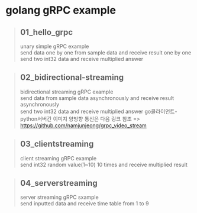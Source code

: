 # golang gRPC example
> ## 01_hello_grpc
>unary simple gRPC example <br>
>send data one by one from sample data and receive result one by one<br>
>send two int32 data and receive multiplied answer

> ## 02_bidirectional-streaming
>bidirectional streaming gRPC example<br>
>send data from sample data asynchronously and receive result asynchronously<br>
>send two int32 data and receive multiplied answer
>go클라이언트-python서버간 이미지 양방향 통신은 다음 링크 참조 => https://github.com/namjunjeong/grpc_video_stream

> ## 03_clientstreaming
> client streaming gRPC example<br>
> send int32 random value(1~10) 10 times and receive multiplied result<br>

> ## 04_serverstreaming
> server streaming gRPC sxample<br>
> send inputted data and receive time table from 1 to 9
